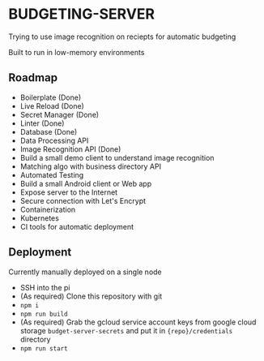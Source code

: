 # BUDGETING-SERVER
Trying to use image recognition on reciepts for automatic budgeting

Built to run in low-memory environments

## Roadmap
* Boilerplate (Done)
* Live Reload (Done)
* Secret Manager (Done)
* Linter (Done)
* Database (Done)
* Data Processing API
* Image Recognition API (Done)
* Build a small demo client to understand image recognition
* Matching algo with business directory API
* Automated Testing
* Build a small Android client or Web app
* Expose server to the Internet
* Secure connection with Let's Encrypt
* Containerization
* Kubernetes
* CI tools for automatic deployment

## Deployment
Currently manually deployed on a single node
* SSH into the pi
* (As required) Clone this repository with git
* `npm i`
* `npm run build`
* (As required) Grab the gcloud service account keys from google cloud storage `budget-server-secrets` and put it in `{repo}/credentials` directory
* `npm run start`
